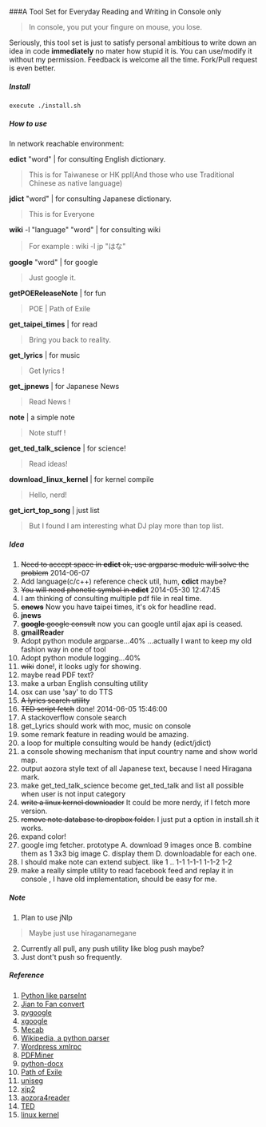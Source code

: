 ###A Tool Set for Everyday Reading and Writing in Console only
>In console, you put your fingure on mouse, you lose.

Seriously, this tool set is just to satisfy personal ambitious
to write down an idea in code **immediately** no mater how stupid it is.
You can use/modify it without my permission.
Feedback is welcome all the time.
Fork/Pull request is even better.

##### Install
	execute ./install.sh

##### How to use
In network reachable environment:

**edict** "word" | for consulting English dictionary.
>This is for Taiwanese or HK ppl\(And those who use Traditional Chinese as native language\)

**jdict** "word" | for consulting Japanese dictionary.
>This is for Everyone

**wiki** -l "language" "word" | for consulting wiki
>For example : wiki -l jp "はな"

**google** "word" | for google
>Just google it.

**getPOEReleaseNote** | for fun
>POE | Path of Exile

**get_taipei_times** | for read
>Bring you back to reality.

**get_lyrics** | for music
>Get lyrics !

**get_jpnews** | for Japanese News
>Read News !

**note** | a simple note
>Note stuff !

**get_ted_talk_science** | for science!
>Read ideas!

**download_linux_kernel** | for kernel compile
>Hello, nerd!

**get_icrt_top_song** | just list
>But I found I am interesting what DJ play more than top list.

##### Idea
1. ~~Need to accept space in **edict** ok, use argparse module will solve the problem~~ 2014-06-07
2. Add language(c/c++) reference check util, hum, **cdict** maybe?
3. ~~You will need phonetic symbol in **edict**~~ 2014-05-30 12:47:45
4. I am thinking of consulting multiple pdf file in real time.
5. ~~**enews**~~ Now you have taipei times, it's ok for headline read.
6. **jnews**
7. ~~**google** google consult~~ now you can google until ajax api is ceased.
8. **gmailReader**
9. Adopt python module argparse...40% ...actually I want to keep my old fashion way in one of tool
10. Adopt python module logging...40%
11. ~~wiki~~ done!, it looks ugly for showing.
12. maybe read PDF text?
13. make a urban English consulting utility
14. osx can use 'say' to do TTS
15. ~~A lyrics search utility~~
16. ~~TED script fetch~~ done! 2014-06-05 15:46:00
17. A stackoverflow console search
18. get\_Lyrics should work with moc, music on console
19. some remark feature in reading would be amazing.
20. a loop for multiple consulting would be handy (edict/jdict)
21. a console showing mechanism that input country name and show world map.
22. output aozora style text of all Japanese text, because I need Hiragana mark.
23. make get\_ted\_talk\_science become get\_ted\_talk and list all possible when user is not input category
24. ~~write a linux kernel downloader~~ It could be more nerdy, if I fetch more version.
25. ~~remove note database to dropbox folder.~~ I just put a option in install.sh it works.
26. expand color!
27. google img fetcher. 
prototype A. download 9 images once B. combine them as 1 3x3 big image C. display them D. downloadable for each one.
28. I should make note can extend subject. like 1 .. 1-1 1-1-1 1-1-2 1-2
29. make a really simple utility to read facebook feed and replay it in console , I have old implementation, should be easy for me.

##### Note
1. Plan to use jNlp
>Maybe just use hiraganamegane
2. Currently all pull, any push utility like blog push maybe?
3. Just dont't push so frequently. 

##### Reference
1. [Python like parseInt](http://d.hatena.ne.jp/cupnes/20110201/1296574516)
2. [Jian to Fan convert](https://code.google.com/p/python-jianfan/)
3. [pygoogle](https://code.google.com/p/pygoogle/)
4. [xgoogle](http://www.catonmat.net/blog/python-library-for-google-search/)
5. [Mecab](http://mecab.googlecode.com/svn/trunk/mecab/doc/index.html)
6. [Wikipedia, a python parser](https://github.com/goldsmith/Wikipedia)
7. [Wordpress xmlrpc](https//github.com/maxcutler/python-wordpress-xmlrpc)
8. [PDFMiner](http://www.unixuser.org/~euske/python/pdfminer/index.html)
9. [python-docx](https://github.com/mikemaccana/python-docx)
10. [Path of Exile](https://www.pathofexile.com)
11. [uniseg](http://www.emptypage.jp/gadgets/uniseg.ja.html)
12. [xjp2](http://misyakudouji.blog55.fc2.com/blog-entry-455.html)
13. [aozora4reader](https://github.com/takahashim/aozora4reader/)
14. [TED](www.ted.com)
15. [linux kernel](https://www.kernel.org)
